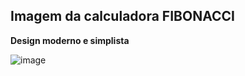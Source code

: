 
## Imagem da calculadora FIBONACCI

**Design moderno e simplista**

![image](https://user-images.githubusercontent.com/102314911/212933122-258310a0-0339-4022-b220-c57db0c1a27b.png)

